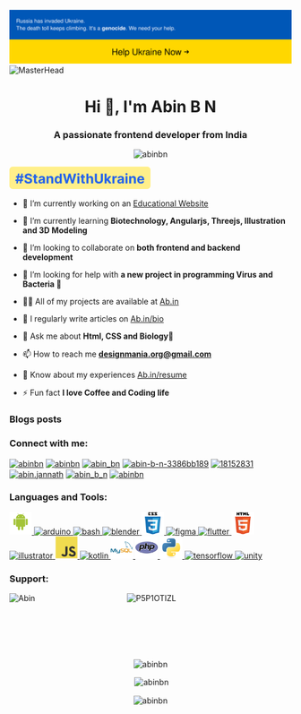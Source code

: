 [![Stand With Ukraine](https://raw.githubusercontent.com/vshymanskyy/StandWithUkraine/main/banner2-direct.svg)](https://stand-with-ukraine.pp.ua)
![MasterHead](https://firebasestorage.googleapis.com/v0/b/flexi-coding.appspot.com/o/dempgi7-520f8d5f-63d4-4453-8822-dbc149ae27f8.gif?alt=media&token=91c0c7b2-93c3-4029-b011-1a8703c5730d)
<h1 align="center">Hi 👋, I'm Abin B N</h1>
<h3 align="center">A passionate frontend developer from India</h3>

<p align="center"> <img src="https://komarev.com/ghpvc/?username=abinbn&label=Profile%20views&color=f97306&style=flat" alt="abinbn" /> </p>

<!--Ukraine Bannner-->
[![Stand With Ukraine](https://raw.githubusercontent.com/vshymanskyy/StandWithUkraine/main/badges/StandWithUkraine.svg)](https://stand-with-ukraine.pp.ua)


<!--
<img align="right" alt="Coding" width="400" src="https://github.com/Abinbn/Abinbn/assets/82628577/83a92e29-facd-457a-8a4a-59f2da9aefa8">
-->

- 🔭 I’m currently working on an [Educational Website](https://eschoolbooks.s3.amazonaws.com/esb/index.html)

- 🌱 I’m currently learning **Biotechnology, Angularjs, Threejs, Illustration and 3D Modeling**

- 👯 I’m looking to collaborate on **both frontend and backend development**

- 🤝 I’m looking for help with **a new project in programming Virus and Bacteria 🧫**

- 👨‍💻 All of my projects are available at [Ab.in](Ab.in)

- 📝 I regularly write articles on [Ab.in/bio](Ab.in/bio)

- 💬 Ask me about **Html, CSS and Biology🧬**

- 📫 How to reach me **designmania.org@gmail.com**

- 📄 Know about my experiences [Ab.in/resume](Ab.in/resume)

- ⚡ Fun fact **I love Coffee and Coding life**

### Blogs posts
<!-- BLOG-POST-LIST:START -->
<!-- BLOG-POST-LIST:END -->

<h3 align="left">Connect with me:</h3>
<p align="left">
<a href="https://codepen.io/abinbn" target="blank"><img align="center" src="https://raw.githubusercontent.com/rahuldkjain/github-profile-readme-generator/master/src/images/icons/Social/codepen.svg" alt="abinbn" height="30" width="40" /></a>
<a href="https://dev.to/abinbn" target="blank"><img align="center" src="https://raw.githubusercontent.com/rahuldkjain/github-profile-readme-generator/master/src/images/icons/Social/devto.svg" alt="abinbn" height="30" width="40" /></a>
<a href="https://twitter.com/abin_bn" target="blank"><img align="center" src="https://raw.githubusercontent.com/rahuldkjain/github-profile-readme-generator/master/src/images/icons/Social/twitter.svg" alt="abin_bn" height="30" width="40" /></a>
<a href="https://linkedin.com/in/abin-b-n-3386bb189" target="blank"><img align="center" src="https://raw.githubusercontent.com/rahuldkjain/github-profile-readme-generator/master/src/images/icons/Social/linked-in-alt.svg" alt="abin-b-n-3386bb189" height="30" width="40" /></a>
<a href="https://stackoverflow.com/users/18152831" target="blank"><img align="center" src="https://raw.githubusercontent.com/rahuldkjain/github-profile-readme-generator/master/src/images/icons/Social/stack-overflow.svg" alt="18152831" height="30" width="40" /></a>
<a href="https://fb.com/abin.jannath" target="blank"><img align="center" src="https://raw.githubusercontent.com/rahuldkjain/github-profile-readme-generator/master/src/images/icons/Social/facebook.svg" alt="abin.jannath" height="30" width="40" /></a>
<a href="https://instagram.com/abin_b_n" target="blank"><img align="center" src="https://raw.githubusercontent.com/rahuldkjain/github-profile-readme-generator/master/src/images/icons/Social/instagram.svg" alt="abin_b_n" height="30" width="40" /></a>
<a href="https://auth.geeksforgeeks.org/user/abinbn" target="blank"><img align="center" src="https://raw.githubusercontent.com/rahuldkjain/github-profile-readme-generator/master/src/images/icons/Social/geeks-for-geeks.svg" alt="abinbn" height="30" width="40" /></a>
</p>

<h3 align="left">Languages and Tools:</h3>
<p align="left"> <a href="https://developer.android.com" target="_blank" rel="noreferrer"> <img src="https://raw.githubusercontent.com/devicons/devicon/master/icons/android/android-original-wordmark.svg" alt="android" width="40" height="40"/> </a> <a href="https://www.arduino.cc/" target="_blank" rel="noreferrer"> <img src="https://cdn.worldvectorlogo.com/logos/arduino-1.svg" alt="arduino" width="40" height="40"/> </a> <a href="https://www.gnu.org/software/bash/" target="_blank" rel="noreferrer"> <img src="https://www.vectorlogo.zone/logos/gnu_bash/gnu_bash-icon.svg" alt="bash" width="40" height="40"/> </a> <a href="https://www.blender.org/" target="_blank" rel="noreferrer"> <img src="https://download.blender.org/branding/community/blender_community_badge_white.svg" alt="blender" width="40" height="40"/> </a> <a href="https://www.w3schools.com/css/" target="_blank" rel="noreferrer"> <img src="https://raw.githubusercontent.com/devicons/devicon/master/icons/css3/css3-original-wordmark.svg" alt="css3" width="40" height="40"/> </a> <a href="https://www.figma.com/" target="_blank" rel="noreferrer"> <img src="https://www.vectorlogo.zone/logos/figma/figma-icon.svg" alt="figma" width="40" height="40"/> </a> <a href="https://flutter.dev" target="_blank" rel="noreferrer"> <img src="https://www.vectorlogo.zone/logos/flutterio/flutterio-icon.svg" alt="flutter" width="40" height="40"/> </a> <a href="https://www.w3.org/html/" target="_blank" rel="noreferrer"> <img src="https://raw.githubusercontent.com/devicons/devicon/master/icons/html5/html5-original-wordmark.svg" alt="html5" width="40" height="40"/> </a> <a href="https://www.adobe.com/in/products/illustrator.html" target="_blank" rel="noreferrer"> <img src="https://www.vectorlogo.zone/logos/adobe_illustrator/adobe_illustrator-icon.svg" alt="illustrator" width="40" height="40"/> </a> <a href="https://developer.mozilla.org/en-US/docs/Web/JavaScript" target="_blank" rel="noreferrer"> <img src="https://raw.githubusercontent.com/devicons/devicon/master/icons/javascript/javascript-original.svg" alt="javascript" width="40" height="40"/> </a> <a href="https://kotlinlang.org" target="_blank" rel="noreferrer"> <img src="https://www.vectorlogo.zone/logos/kotlinlang/kotlinlang-icon.svg" alt="kotlin" width="40" height="40"/> </a> <a href="https://www.mysql.com/" target="_blank" rel="noreferrer"> <img src="https://raw.githubusercontent.com/devicons/devicon/master/icons/mysql/mysql-original-wordmark.svg" alt="mysql" width="40" height="40"/> </a> <a href="https://www.php.net" target="_blank" rel="noreferrer"> <img src="https://raw.githubusercontent.com/devicons/devicon/master/icons/php/php-original.svg" alt="php" width="40" height="40"/> </a> <a href="https://www.python.org" target="_blank" rel="noreferrer"> <img src="https://raw.githubusercontent.com/devicons/devicon/master/icons/python/python-original.svg" alt="python" width="40" height="40"/> </a> <a href="https://www.tensorflow.org" target="_blank" rel="noreferrer"> <img src="https://www.vectorlogo.zone/logos/tensorflow/tensorflow-icon.svg" alt="tensorflow" width="40" height="40"/> </a> <a href="https://unity.com/" target="_blank" rel="noreferrer"> <img src="https://www.vectorlogo.zone/logos/unity3d/unity3d-icon.svg" alt="unity" width="40" height="40"/> </a> </p>

<h3 align="left">Support:</h3>
<p><a href="https://www.buymeacoffee.com/Abin"> <img align="left" src="https://cdn.buymeacoffee.com/buttons/v2/default-yellow.png" height="50" width="210" alt="Abin" /></a><a href="https://ko-fi.com/P5P1OTIZL"> <img align="left" src="https://cdn.ko-fi.com/cdn/kofi3.png?v=3" height="50" width="210" alt="P5P1OTIZL" /></a></p><br>
<br>
<br>
<br>
<br>
<br>


<p align="center"><img align="center" src="https://github-readme-stats.vercel.app/api/top-langs?username=abinbn&show_icons=true&theme=dark&title_color=ffffff&text_color=ffffff&hide_border=true&locale=en&layout=compact" alt="abinbn" /></p>

<p align="center">&nbsp;<img align="center" src="https://github-readme-stats.vercel.app/api?username=abinbn&show_icons=true&theme=dark&title_color=ffffff&text_color=ffffff&hide_border=true&locale=en" alt="abinbn" /></p>

<p align="center"><img align="center" src="https://github-readme-streak-stats.herokuapp.com/?user=abinbn&theme=dark" alt="abinbn" /></p>
